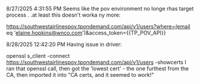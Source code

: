 8/27/2025 4:31:55 PM
Seems like the pov environment no longe rhas target process . .at least this doesn't worka ny more:

https://southwestairlinespov.tpondemand.com/api/v1/users?where=(email eq 'elaine.hopkins@wnco.com')&access_token={{TP_POV_API}}


8/28/2025 12:42:20 PM
Having issue in driver:


 openssl s_client -connect https://southwestairlinespov.tpondemand.com/api/v1/users -showcerts
I ran that openssl call, then got the 'lowest cert' - the one furthest from the CA, then imported it into "CA certs, and it seemed to work!"